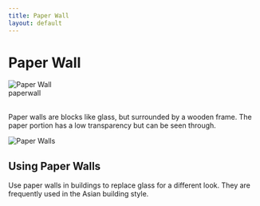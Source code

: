 ```yaml
---
title: Paper Wall
layout: default
---
```

# Paper Wall

<div class="infobox box text-center">
    <img src="../../assets/images/items/paperwall.png" alt="Paper Wall"/><br>
    <recipe>paperwall</recipe>
</div>
<br>

Paper walls are blocks like glass, but surrounded by a wooden frame. The paper portion has a low transparency but can be seen through.
<br>

<img src="../../assets/images/items/paperwalls.png" alt="Paper Walls" />

## Using Paper Walls

Use paper walls in buildings to replace glass for a different look. They are frequently used in the Asian building style.
